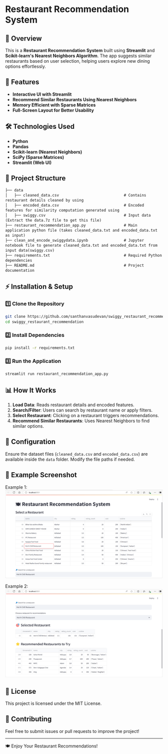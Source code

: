 # Restaurant Recommendation System

## 📌 Overview
This is a **Restaurant Recommendation System** built using **Streamlit** and **Scikit-learn's Nearest Neighbors Algorithm**. The app suggests similar restaurants based on user selection, helping users explore new dining options effortlessly.

## 🚀 Features
- **Interactive UI with Streamlit**
- **Recommend Similar Restaurants Using Nearest Neighbors**
- **Memory Efficient with Sparse Matrices**
- **Full-Screen Layout for Better Usability**

## 🛠 Technologies Used
- **Python**
- **Pandas**
- **Scikit-learn (Nearest Neighbors)**
- **SciPy (Sparse Matrices)**
- **Streamlit (Web UI)**

## 📂 Project Structure
```
├── data
│   ├── cleaned_data.csv                             # Contains restaurant details cleaned by using 
│   ├── encoded_data.csv                             # Encoded features for similarity computation generated using 
│   ├── swiggy.csv                                   # Input data (Extract the data.7z file to get this file)
├── restaurant_recommendation_app.py                 # Main application python file (takes cleaned_data.txt and encoded_data.txt as input)
├── clean_and_encode_swiggydata.ipynb                # Jupyter notebook file to generate cleaned_data.txt and encoded_data.txt from input data(swiggy.csv)
├── requirements.txt                                 # Required Python dependencies
├── README.md                                        # Project documentation
```

## ⚡ Installation & Setup
### 1️⃣ Clone the Repository
```bash
git clone https://github.com/santhanvasudevan/swiggy_restaurant_recommendation.git
cd swiggy_restaurant_recommendation
```

### 2️⃣ Install Dependencies
```bash
pip install -r requirements.txt
```

### 3️⃣ Run the Application
```bash
streamlit run restaurant_recommendation_app.py
```

## 📊 How It Works
1. **Load Data**: Reads restaurant details and encoded features.
2. **Search/Filter**: Users can search by restaurant name or apply filters.
3. **Select Restaurant**: Clicking on a restaurant triggers recommendations.
4. **Recommend Similar Restaurants**: Uses Nearest Neighbors to find similar options.

## 🔧 Configuration
Ensure the dataset files (`cleaned_data.csv` and `encoded_data.csv`) are available inside the `data` folder. Modify the file paths if needed.

## 📌 Example Screenshot
Example 1:
![swiggy_restaurant_recommendation](screenshots/screenshot1.png)

Example 2:
![swiggy_restaurant_recommendation](screenshots/screenshot2.png)

## 📜 License
This project is licensed under the MIT License.

## 🤝 Contributing
Feel free to submit issues or pull requests to improve the project!

---
🍽 Enjoy Your Restaurant Recommendations! 
